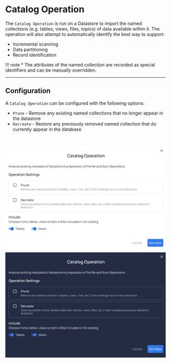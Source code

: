 # Catalog Operation

The `Catalog Operation` is run on a Datastore to import the named collections (e.g. tables, views, files, topics) of data available within it. The operation will also attempt to automatically identify the best way to support:

* Incremental scanning
* Data partitioning
* Record identification

!!! note
    * The attributes of the named collection are recorded as special identifiers and can be manually overridden.

---
## Configuration


A `Catalog Operation` can be configured with the following options:

* `Prune` - Remove any existing named collections that no longer appear in the datastore
* `Recreate` - Restore any previously removed named collection that do currently appear in the database
<br>

![Screenshot](../assets/operations/operation-catalog-light.png#only-light)
![Screenshot](../assets/operations/operation-catalog-dark.png#only-dark)